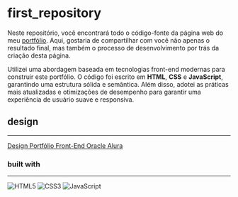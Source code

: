 # first_repository

Neste repositório, você encontrará todo o código-fonte da página web do meu [portfólio](https://github.com). Aqui, gostaria de compartilhar com você não apenas o resultado final, mas também o processo de desenvolvimento por trás da criação desta página.

Utilizei uma abordagem baseada em tecnologias front-end modernas para construir este portfólio. O código foi escrito em **HTML**, **CSS** e **JavaScript**, garantindo uma estrutura sólida e semântica. Além disso, adotei as práticas mais atualizadas e otimizações de desempenho para garantir uma experiência de usuário suave e responsiva.

## design

---

[Design Portfólio Front-End Oracle Alura](https://www.figma.com/file/Mv4mSxBHzB5caI7bW2tLv6/Challenge-Front-end-Portf%C3%B3lio?type=design&node-id=0-1&t=3vyZxxo8k28ctHuE-0)

### built with

---

![HTML5](https://img.shields.io/badge/html5-%23E34F26.svg?style=for-the-badge&logo=html5&logoColor=white)
![CSS3](https://img.shields.io/badge/css3-%231572B6.svg?style=for-the-badge&logo=css3&logoColor=white)
![JavaScript](https://img.shields.io/badge/javascript-%23323330.svg?style=for-the-badge&logo=javascript&logoColor=%23F7DF1E)